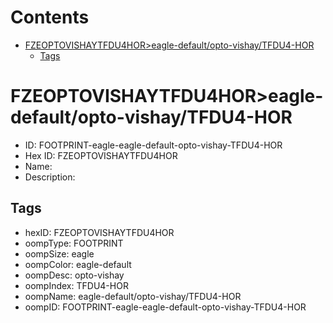 



Contents
========

* [FZEOPTOVISHAYTFDU4HOR>eagle-default/opto-vishay/TFDU4-HOR](#fzeoptovishaytfdu4horeagle-defaultopto-vishaytfdu4-hor)
	* [Tags](#tags)

# FZEOPTOVISHAYTFDU4HOR>eagle-default/opto-vishay/TFDU4-HOR

- ID: FOOTPRINT-eagle-eagle-default-opto-vishay-TFDU4-HOR
- Hex ID: FZEOPTOVISHAYTFDU4HOR
- Name: 
- Description: 

## Tags

- hexID: FZEOPTOVISHAYTFDU4HOR
- oompType: FOOTPRINT
- oompSize: eagle
- oompColor: eagle-default
- oompDesc: opto-vishay
- oompIndex: TFDU4-HOR
- oompName: eagle-default/opto-vishay/TFDU4-HOR
- oompID: FOOTPRINT-eagle-eagle-default-opto-vishay-TFDU4-HOR
